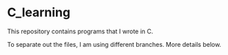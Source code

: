 # C_learning

This repository contains programs that I wrote in C.

To separate out the files, I am using different branches. More details below.